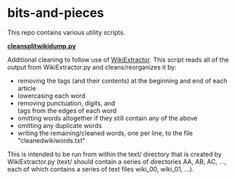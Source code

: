 # bits-and-pieces
This repo contains various utility scripts.

[**cleansplitwikidump.py**](https://github.com/kvesik/bits-and-pieces/blob/master/cleansplitwikidump.py)

Additional cleaning to follow use of [WikiExtractor](https://github.com/attardi/wikiextractor). This script reads all of the output from WikiExtractor.py and cleans/reorganizes it by:
- removing the <doc></doc> tags (and their contents) at the beginning and end of each article
- lowercasing each word
- removing punctuation, digits, and <br> tags from the edges of each word
- omitting words altogether if they still contain any of the above
- omitting any duplicate words
- writing the remaining/cleaned words, one per line, to the file "cleanedwikiwords.txt"

This is intended to be run from within the text/ directory that is created by WikiExtractor.py (text/ should contain a series of directories AA, AB, AC, ..., each of which contains a series of text files wiki_00, wiki_01, ...).


